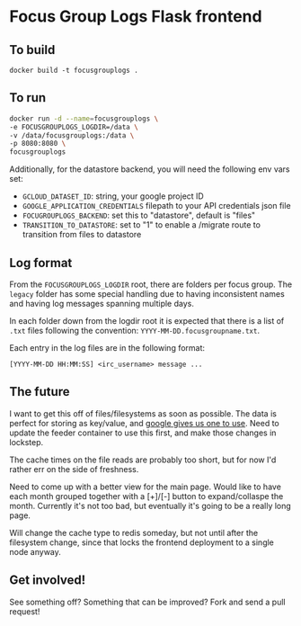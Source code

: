 # Focus Group Logs Flask frontend


## To build

`docker build -t focusgrouplogs .`


## To run

```bash
docker run -d --name=focusgrouplogs \
-e FOCUSGROUPLOGS_LOGDIR=/data \
-v /data/focusgrouplogs:/data \
-p 8080:8080 \
focusgrouplogs
```

Additionally, for the datastore backend, you will need the following env vars set:

* `GCLOUD_DATASET_ID`: string, your google project ID
* `GOOGLE_APPLICATION_CREDENTIALS` filepath to your API credentials json file
* `FOCUGROUPLOGS_BACKEND`: set this to "datastore", default is "files"
* `TRANSITION_TO_DATASTORE`: set to "1" to enable a /migrate route to transition from files to datastore


## Log format

From the `FOCUSGROUPLOGS_LOGDIR` root, there are folders per focus group. The
`legacy` folder has some special handling due to having inconsistent names and
having log messages spanning multiple days.

In each folder down from the logdir root it is expected that there is a list of
`.txt` files following the convention: `YYYY-MM-DD.focusgroupname.txt`.

Each entry in the log files are in the following format:

`[YYYY-MM-DD HH:MM:SS] <irc_username> message ...`


## The future

I want to get this off of files/filesystems as soon as possible. The data is
perfect for storing as key/value, and [google gives us one to use](https://cloud.google.com/datastore/docs/concepts/overview).
Need to update the feeder container to use this first, and make those changes
in lockstep.

The cache times on the file reads are probably too short, but for now I'd
rather err on the side of freshness.

Need to come up with a better view for the main page. Would like to have each
month grouped together with a [+]/[-] button to expand/collaspe the month.
Currently it's not too bad, but eventually it's going to be a really long page.

Will change the cache type to redis someday, but not until after the filesystem
change, since that locks the frontend deployment to a single node anyway.


## Get involved!

See something off? Something that can be improved? Fork and send a pull request!
